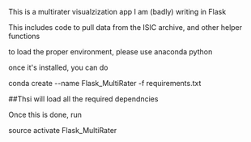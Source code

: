 This is a multirater visualzization app I am (badly) writing in Flask

This includes code to pull data from the ISIC archive, and other helper functions

to load the proper environment, please use anaconda python

once it's installed, you can do

conda create --name Flask_MultiRater -f requirements.txt

##Thsi will load all the required dependncies

Once this is done, run

source activate Flask_MultiRater

